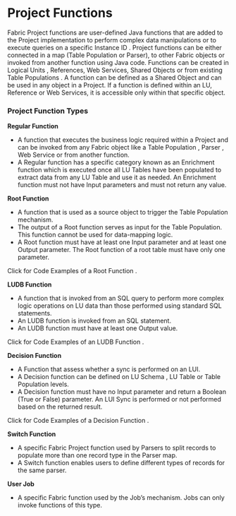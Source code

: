 # Project Functions

Fabric Project functions are user-defined Java functions that are added to the Project implementation to perform complex data manipulations or to execute queries on a specific Instance ID . Project functions can be either connected in a map (Table Population or Parser), to other Fabric objects or invoked from another function using Java code.
Functions can be created in Logical Units , References, Web Services, Shared Objects  or from existing Table Populations . A function can be defined as a Shared Object  and can be used in any object  in a Project. If a function is defined within an LU, Reference or Web Services, it is accessible only within that specific object.

### Project Function Types

**Regular Function**
*	A function that executes the business logic required within a Project and can be invoked from any Fabric object like a Table Population , Parser , Web Service  or from another function. 
*	A Regular function has a specific category known as an Enrichment function  which is executed once all LU Tables have been populated to extract data from any LU Table and use it as needed. An Enrichment function must not have Input parameters and must not return any value.

**Root Function**  
*	A function that is used as a source object to trigger the Table Population  mechanism.
*	The output of a Root function serves as input for the Table Population. This function cannot be used for data-mapping logic.
*	A Root function must have at least one Input parameter and at least one Output parameter. The Root function of a root table must have only one parameter.

Click for Code Examples of a Root Function .

**LUDB Function** 
*	A function that is invoked from an SQL query to perform more complex logic operations on LU data than those performed using standard SQL statements.
*	An LUDB function is invoked from an SQL statement.
*	An LUDB function must have at least one Output value.

Click for Code Examples of an LUDB Function . 

**Decision Function**  
*	A Function that assess whether a sync  is performed on an LUI. 
*	A Decision function can be defined on LU Schema , LU Table  or Table Population  levels. 
*	A Decision function must have no Input parameter and return a Boolean (True or False) parameter. An LUI Sync is performed or not performed based on the returned result. 

Click for Code Examples of a Decision Function .

**Switch Function**
*	A specific Fabric Project function used by Parsers  to split records to populate more than one record type in the Parser map.
*	A Switch function enables users to define different types of records for the same parser.

**User Job**  
*	A specific Fabric function used by the Job’s mechanism. Jobs can only invoke functions of this type.
